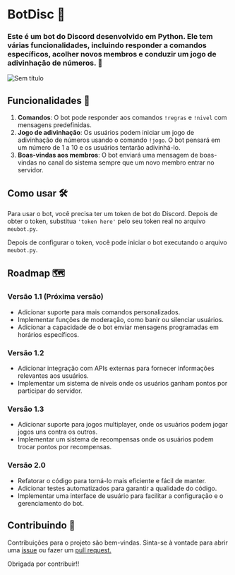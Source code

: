 # BotDisc 🤖

### Este é um bot do Discord desenvolvido em Python. Ele tem várias funcionalidades, incluindo responder a comandos específicos, acolher novos membros e conduzir um jogo de adivinhação de números. 👾

![Sem título](https://github.com/manuggetts/botdisc/assets/141872152/a69561cb-a559-4b7a-9edb-406ee26c96df)

## Funcionalidades 🚀

1. **Comandos**: O bot pode responder aos comandos `!regras` e `!nivel` com mensagens predefinidas.
2. **Jogo de adivinhação**: Os usuários podem iniciar um jogo de adivinhação de números usando o comando `!jogo`. O bot pensará em um número de 1 a 10 e os usuários tentarão adivinhá-lo.
3. **Boas-vindas aos membros**: O bot enviará uma mensagem de boas-vindas no canal do sistema sempre que um novo membro entrar no servidor.

## Como usar 🛠️

Para usar o bot, você precisa ter um token de bot do Discord. Depois de obter o token, substitua `'token here'` pelo seu token real no arquivo `meubot.py`.

Depois de configurar o token, você pode iniciar o bot executando o arquivo `meubot.py`.

## Roadmap 🗺️

### Versão 1.1 (Próxima versão)

- Adicionar suporte para mais comandos personalizados.
- Implementar funções de moderação, como banir ou silenciar usuários.
- Adicionar a capacidade de o bot enviar mensagens programadas em horários específicos.

### Versão 1.2

- Adicionar integração com APIs externas para fornecer informações relevantes aos usuários.
- Implementar um sistema de níveis onde os usuários ganham pontos por participar do servidor.

### Versão 1.3

- Adicionar suporte para jogos multiplayer, onde os usuários podem jogar jogos uns contra os outros.
- Implementar um sistema de recompensas onde os usuários podem trocar pontos por recompensas.

### Versão 2.0

- Refatorar o código para torná-lo mais eficiente e fácil de manter.
- Adicionar testes automatizados para garantir a qualidade do código.
- Implementar uma interface de usuário para facilitar a configuração e o gerenciamento do bot.


## Contribuindo 🤝

Contribuições para o projeto são bem-vindas. Sinta-se à vontade para abrir uma [issue](https://github.com/manuggetts/botdisc/issues) ou fazer um [pull request.](https://github.com/manuggetts/botdisc/pulls)

Obrigada por contribuir!!
